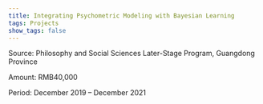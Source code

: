 ```yaml
---
title: Integrating Psychometric Modeling with Bayesian Learning
tags: Projects
show_tags: false
---
```


Source: Philosophy and Social Sciences Later-Stage Program, Guangdong Province

<!--more-->

Amount: RMB40,000

Period: December 2019 – December 2021
